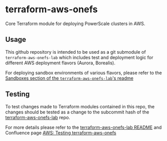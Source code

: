 # terraform-aws-onefs

Core Terraform module for deploying PowerScale clusters in AWS.

## Usage

This github repository is intended to be used as a git submodule of `terraform-aws-onefs-lab` which includes test and deployment logic for different AWS deployment flavors (Aurora, Borealis).

For deploying sandbox environments of various flavors, please refer to
the [Sandboxes section of the `terraform-aws-onefs-lab`'s readme](https://github.west.isilon.com/PowerScaleCloud/terraform-aws-onefs-lab#sandboxes)

## Testing

To test changes made to Terraform modules contained in this repo, the changes should be tested as a change to the subcommit hash of the [terraform-aws-onefs-lab](https://github.west.isilon.com/PowerScaleCloud/terraform-aws-onefs-lab) repo.

For more details please refer to the [terraform-aws-onefs-lab README](https://github.west.isilon.com/PowerScaleCloud/terraform-aws-onefs-lab#test-development) and Confluence page [AWS: Testing terraform-aws-onefs](https://confluence.cec.lab.emc.com/display/ISI/AWS%3A+Testing+terraform-aws-onefs)